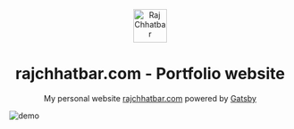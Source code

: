 <div align="center">
  <a href="https://rajchhatbar.com">
    <img alt="Raj Chhatbar" src="https://user-images.githubusercontent.com/33519807/104060974-96227f00-51ac-11eb-9bfe-e2400beb31ff.png" width="60" />
  </a>
</div>
<h1 align="center">
  rajchhatbar.com - Portfolio website
</h1>
<p align="center">
  My personal website <a href="https://rajchhatbar.com" target="_blank">rajchhatbar.com</a> powered by <a href="https://www.gatsbyjs.org/" target="_blank">Gatsby</a>
</p>

![demo](https://user-images.githubusercontent.com/33519807/104059052-82c1e480-51a9-11eb-94a0-b478b7444e5a.png?raw=true)
